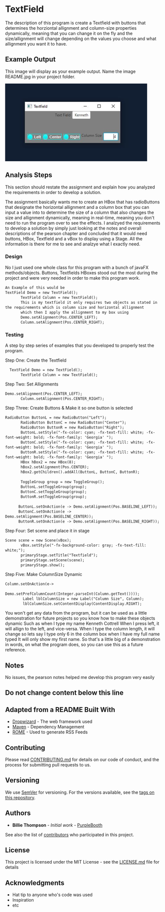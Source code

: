 # TextField

The description of this program is create a Textfield with buttons that determines the horziontal allignment and column-size properties
dynamically, meaning that you can change it on the fly and the size/allignment will change depending on the values you choose and what allignment you want it to have.

## Example Output

This image will display as your example output. Name the image README.jpg in your project folder.

![Sample Output](README.jpg)

## Analysis Steps

This section should restate the assignment and explain how you analyzed the requirements in order 
to develop a solution.

The assignment basically wants me to create an HBox that has radioButtons that designate the horizontal allignment and a column box that you can input a value into
to determine the size of a column that also changes the size and allignment dynamically, meaning in real-time, meaning you don't need to run the program over to see the effects.
I analzyed the requirements to develop a solution by simply just looking at the notes and overall descriptions of the pearson chapter and concluded that it would need buttons, HBox, Textfield and a vBox to display using a Stage. All the information is there for me to see and analzye what I exactly need.

### Design

No I just used one whole class for this program with a bunch of javaFX methods/objects. Buttons, Textfields HBoxes stood
out the most during the project and were very needed in order to make this program work. 

```
An Example of this would be 
TextField Demo = new TextField();
       TextField Column = new TextField();
       This is my textfield it only requires two objects as stated in the requirements which is column size and horizontal allignment
       which then I apply the allignment to my box using 
       Demo.setAlignment(Pos.CENTER_LEFT);
       Column.setAlignment(Pos.CENTER_RIGHT);
```

### Testing

A step by step series of examples that you developed to properly test the program. 

Step One: Create the Textfield

```
  TextField Demo = new TextField();
       TextField Column = new TextField();
```

Step Two: Set Allignments

```
Demo.setAlignment(Pos.CENTER_LEFT);
       Column.setAlignment(Pos.CENTER_RIGHT);
```

Step Three: Create Buttons & Make it so one button is selected

```
RadioButton ButtonL = new RadioButton("Left");
       RadioButton ButtonC = new RadioButton("Center");
       RadioButton ButtonR = new RadioButton("Right");
       ButtonL.setStyle("-fx-color: cyan; -fx-text-fill: white; -fx-font-weight: bold; -fx-font-family: 'Georgia' ");
       ButtonC.setStyle("-fx-color: cyan; -fx-text-fill: white; -fx-font-weight: bold; -fx-font-family: 'Georgia' ");
       ButtonR.setStyle("-fx-color: cyan; -fx-text-fill: white; -fx-font-weight: bold; -fx-font-family: 'Georgia' ");
       HBox hBox2 = new HBox(8);
       hBox2.setAlignment(Pos.CENTER);
       hBox2.getChildren().addAll(ButtonL, ButtonC, ButtonR);
       
       ToggleGroup group = new ToggleGroup();
       ButtonL.setToggleGroup(group);
       ButtonC.setToggleGroup(group);
       ButtonR.setToggleGroup(group);
       
      ButtonL.setOnAction(e -> Demo.setAlignment(Pos.BASELINE_LEFT));
      ButtonC.setOnAction(e -> Demo.setAlignment(Pos.BASELINE_CENTER));
      ButtonR.setOnAction(e -> Demo.setAlignment(Pos.BASELINE_RIGHT)); 
```
Step Four: Set scene and place it in stage

```
Scene scene = new Scene(vBox);
       vBox.setStyle("-fx-background-color: gray; -fx-text-fill: white;");
       primaryStage.setTitle("Textfield");
       primaryStage.setScene(scene);
       primaryStage.show();
```

Step Five: Make ColumnSize Dynamic

```
Column.setOnAction(e->
                Demo.setPrefColumnCount(Integer.parseInt(Column.getText())));
        Label lblColumnSize = new Label("Column Size", Column);
        lblColumnSize.setContentDisplay(ContentDisplay.RIGHT);
```

You won't get any data from the program, but it can be used as a little demonstration for future projects
so you know how to make these objects dynamic
Such as when I type my name Kenneth Cottrell
When I press left, it will allign to the left, and vice-versa.
When I type the column length, it will change so lets say I type only 6 in the column box when I have my full name typed
It will only show my first name.
So that's a little big of a demonstration in words, on what the program does, so you can use this as a future reference.

## Notes

No issues, the pearson notes helped me develop this program very easily

## Do not change content below this line
## Adapted from a README Built With

* [Dropwizard](http://www.dropwizard.io/1.0.2/docs/) - The web framework used
* [Maven](https://maven.apache.org/) - Dependency Management
* [ROME](https://rometools.github.io/rome/) - Used to generate RSS Feeds

## Contributing

Please read [CONTRIBUTING.md](https://gist.github.com/PurpleBooth/b24679402957c63ec426) for details on our code of conduct, and the process for submitting pull requests to us.

## Versioning

We use [SemVer](http://semver.org/) for versioning. For the versions available, see the [tags on this repository](https://github.com/your/project/tags). 

## Authors

* **Billie Thompson** - *Initial work* - [PurpleBooth](https://github.com/PurpleBooth)

See also the list of [contributors](https://github.com/your/project/contributors) who participated in this project.

## License

This project is licensed under the MIT License - see the [LICENSE.md](LICENSE.md) file for details

## Acknowledgments

* Hat tip to anyone who's code was used
* Inspiration
* etc
